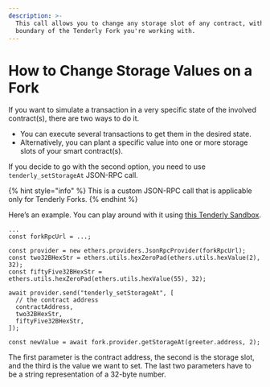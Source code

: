 ```yaml
---
description: >-
  This call allows you to change any storage slot of any contract, within the
  boundary of the Tenderly Fork you're working with.
---
```


# How to Change Storage Values on a Fork

If you want to simulate a transaction in a very specific state of the involved contract(s), there are two ways to do it.&#x20;

* You can execute several transactions to get them in the desired state.&#x20;
* Alternatively, you can plant a specific value into one or more storage slots of your smart contract(s).&#x20;

If you decide to go with the second option, you need to use `tenderly_setStorageAt` JSON-RPC call.&#x20;

{% hint style="info" %}
This is a custom JSON-RPC call that is applicable only for Tenderly Forks.
{% endhint %}

Here’s an example. You can play around with it using [this Tenderly Sandbox](https://sandbox.tenderly.co/nenad/json-rpc).

```tsx
...
const forkRpcUrl = ...;

const provider = new ethers.providers.JsonRpcProvider(forkRpcUrl);
const two32BHexStr = ethers.utils.hexZeroPad(ethers.utils.hexValue(2), 32);
const fiftyFive32BHexStr = ethers.utils.hexZeroPad(ethers.utils.hexValue(55), 32);

await provider.send("tenderly_setStorageAt", [
  // the contract address
  contractAddress,
  two32BHexStr,
  fiftyFive32BHexStr,
]);

const newValue = await fork.provider.getStorageAt(greeter.address, 2);
```

The first parameter is the contract address, the second is the storage slot, and the third is the value we want to set. The last two parameters have to be a string representation of a 32-byte number.
